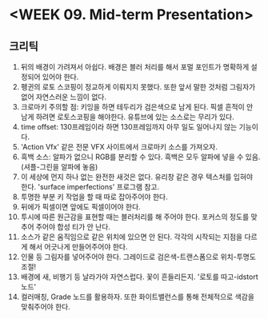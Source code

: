 # <WEEK 09. Mid-term Presentation>

## 크리틱
1. 뒤의 배경이 가려져서 아쉽다. 배경은 블러 처리를 해서 포멀 포인트가 명확하게 설정되어 있어야 한다.
2. 펭귄의 로토 스코핑이 정교하게 이뤄지지 못했다. 또한 앞서 말한 것처럼 그림자가 없어 자연스러운 느낌이 없다.
3. 크로마키 주의할 점: 키잉을 하면 테두리가 검은색으로 남게 된다. 픽셀 흔적이 안 남게 하려면 로토스코핑을 해야한다. 유튜브에 있는 소스로는 무리가 있다.
4. time offset: 130프레임이라 하면 130프레임까지 아무 일도 일어나지 않는 기능이다.
5. 'Action Vfx' 같은 전문 VFX 사이트에서 크로마키 소스를 가져오자.
6. 흑백 소스: 알파가 없으니 RGB를 분리할 수 있다. 흑백은 모두 알파에 넣을 수 있음. (셔플-그린을 알파에 놓음)
7. 이 세상에 먼지 하나 없는 완전한 새것은 없다. 유리창 같은 경우 텍스처를 입혀야 한다. 'surface imperfections' 프로그램 참고.
8. 투명한 부분 키 작업을 할 때 따로 잡아주어야 한다.  
9. 뒤에가 픽셀이면 앞에도 픽셀이어야 한다.
10. 투시에 따른 원근감을 표현할 때는 블러처리를 해 주어야 한다. 포커스의 정도를 맞추어 주어야 합성 티가 안 난다.
11. 소스가 같은 움직임으로 같은 위치에 있으면 안 된다. 각각의 시작되는 지점을 다르게 해서 어긋나게 만들어주어야 한다.
12. 인물 등 그림자를 넣어주어야 한다. 그레이드로 검은색-트랜스폼으로 위치-투명도 조절!
13. 배경에 새, 비행기 등 날라가야 자연스럽다. 꽃이 흔들리든지. '로토를 따고-idstort 노드'
14. 컬러매칭, Grade 노드를 활용하자. 또한 화이트밸런스를 통해 전체적으로 색감을 맞춰주어야 한다.
